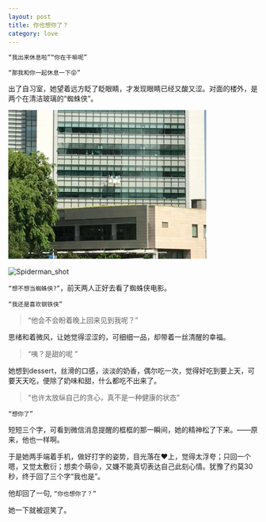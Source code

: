 ```yaml
---
layout: post
title: 你也想你了？
category: love
---
```


`“我出来休息啦”“你在干嘛呢”`

`“那我和你一起休息一下😝” `

出了自习室，她望着远方眨了眨眼睛，才发现眼睛已经又酸又涩。对面的楼外，是两个在清洁玻璃的“蜘蛛侠”。
<p><img alt="spidermen_camera" src="/assets/img/spidermen.JPG" height="300" />
</p>

<p>
<img alt="Spiderman_shot" src="/assets/img/Spiderman.png" height="200" />
</p>

`“想不想当蜘蛛侠?”`，前天两人正好去看了蜘蛛侠电影。

`“我还是喜欢钢铁侠”`

>“他会不会盼着晚上回来见到我呢？”

思绪和着微风，让她觉得涩涩的，可细细一品，却带着一丝清醒的幸福。

> “咦？是甜的呢 ” 

她想到dessert，丝滑的口感，淡淡的奶香，偶尔吃一次，觉得好吃到要上天，可要天天吃，便除了奶味和甜，什么都吃不出来了。

>“也许太放纵自己的贪心，真不是一种健康的状态”

` “想你了” `

短短三个字，可看到微信消息提醒的框框的那一瞬间，她的精神松了下来。——原来，他也一样啊。

于是她两手端着手机，做好打字的姿势，目光落在❤️上，觉得太浮夸；只回一个嗯，又觉太敷衍；想卖个萌😝，又嫌不能真切表达自己此刻心情。犹豫了约莫30秒，终于回了三个字“我也是”。

他却回了一句, `“你也想你了？”`

她一下就被逗笑了。

